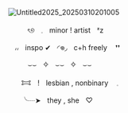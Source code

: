 ![Untitled2025_20250310201005](https://github.com/user-attachments/assets/bcf5aa00-3eee-4826-8c61-6f8c8473b4e2)

ㅤㅤㅤৎ୭ㅤ𓈒ㅤminor ! artistㅤᶻz

ㅤ៸៸ㅤinspo ✔ㅤ◜𖦹◞ㅤc+h freely ㅤ❜❜

ㅤㅤㅤ⌣⌣ㅤ✧ㅤ⌣⌣ㅤ✧ㅤ⌣⌣


ㅤㅤ𐂯ㅤ!ㅤlesbian , nonbinary ㅤ𓈒

ㅤㅤ╰┈➤ㅤthey , sheㅤ♡
